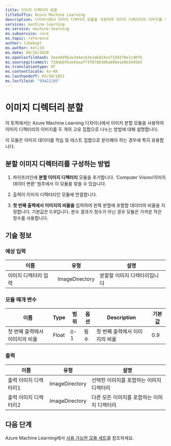 ```yaml
---
title: 이미지 디렉터리 분할
titleSuffix: Azure Machine Learning
description: 디자이너에서 이미지 디렉터리 모듈을 사용하여 이미지 디렉터리의 이미지를 두 개의 고유 집합으로 나누는 방법에 대해 알아봅니다.
services: machine-learning
ms.service: machine-learning
ms.subservice: core
ms.topic: reference
author: likebupt
ms.author: keli19
ms.date: 09/26/2020
ms.openlocfilehash: 3ee4dd9b2e344ecb3e1a6424ce7310270e7cd076
ms.sourcegitcommit: f28ebb95ae9aaaff3f87d8388a09b41e0b3445b5
ms.translationtype: HT
ms.contentlocale: ko-KR
ms.lasthandoff: 03/30/2021
ms.locfileid: "93421195"
---
```

# <a name="split-image-directory"></a>이미지 디렉터리 분할

이 토픽에서는 Azure Machine Learning 디자이너에서 이미지 분할 모듈을 사용하여 이미지 디렉터리의 이미지를 두 개의 고유 집합으로 나누는 방법에 대해 설명합니다.

이 모듈은 이미지 데이터를 학습 및 테스트 집합으로 분리해야 하는 경우에 특히 유용합니다. 

## <a name="how-to-configure-split-image-directory"></a>분할 이미지 디렉터리를 구성하는 방법

1. 파이프라인에 **분할 이미지 디렉터리** 모듈을 추가합니다. ‘Computer Vision/이미지 데이터 변환’ 범주에서 이 모듈을 찾을 수 있습니다.

2. 출력이 이미지 디렉터리인 모듈에 연결합니다.

3. **첫 번째 출력에서 이미지의 비율을** 입력하여 왼쪽 분할에 포함할 데이터의 비율을 지정합니다. 기본값은 0.9입니다. 분수 결과가 정수가 아닌 경우 모듈은 가까운 작은 정수를 사용합니다.


## <a name="technical-notes"></a>기술 정보

### <a name="expected-inputs"></a>예상 입력

| 이름                  | 유형           | 설명              |
| --------------------- | -------------- | ------------------------ |
| 이미지 디렉터리 입력 | ImageDirectory | 분할할 이미지 디렉터리입니다 |

### <a name="module-parameters"></a>모듈 매개 변수

| 이름                                   | Type  | 범위 | 옵션 | Description                            | 기본값 |
| -------------------------------------- | ----- | ----- | -------- | -------------------------------------- | ------- |
| 첫 번째 출력에서 이미지의 비율 | Float | 0-1   | 필수 | 첫 번째 출력에서 이미지의 비율 | 0.9     |

### <a name="outputs"></a>출력

| 이름                    | 유형           | 설명                              |
| ----------------------- | -------------- | ---------------------------------------- |
| 출력 이미지 디렉터리1 | ImageDirectory | 선택한 이미지를 포함하는 이미지 디렉터리 |
| 출력 이미지 디렉터리2 | ImageDirectory | 다른 모든 이미지를 포함하는 이미지 디렉터리 |

## <a name="next-steps"></a>다음 단계

Azure Machine Learning에서 [사용 가능한 모듈 세트](module-reference.md)를 참조하세요. 

